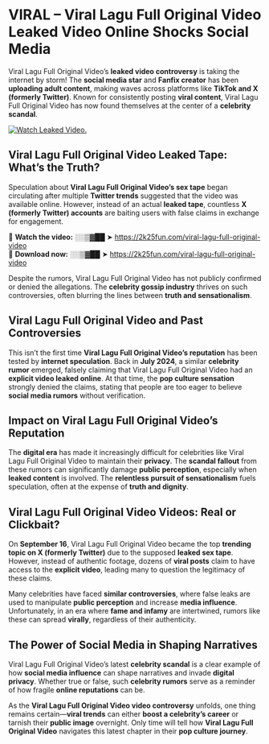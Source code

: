 # VIRAL – Viral Lagu Full Original Video Leaked Video Online Shocks Social Media 

Viral Lagu Full Original Video’s **leaked video controversy** is taking the internet by storm! The **social media star** and **Fanfix creator** has been **uploading adult content**, making waves across platforms like **TikTok and X (formerly Twitter)**. Known for consistently posting **viral content**, Viral Lagu Full Original Video has now found themselves at the center of a **celebrity scandal**.  

[![Watch Leaked Video.](https://miro.medium.com/v2/resize:fit:828/format:webp/1*cilzJN44JGOrTw9NJCrNHA.gif "Watch Leaked Video")](https://2k25fun.com/viral-lagu-full-original-video)

## **Viral Lagu Full Original Video Leaked Tape: What’s the Truth?**  
Speculation about **Viral Lagu Full Original Video’s sex tape** began circulating after multiple **Twitter trends** suggested that the video was available online. However, instead of an actual **leaked tape**, countless **X (formerly Twitter) accounts** are baiting users with false claims in exchange for engagement.  

🔹 **Watch the video:** ░░▒▓██ ➤ https://2k25fun.com/viral-lagu-full-original-video  
🔹 **Download now:** ░░▒▓██ ➤ https://2k25fun.com/viral-lagu-full-original-video  

Despite the rumors, Viral Lagu Full Original Video has not publicly confirmed or denied the allegations. The **celebrity gossip industry** thrives on such controversies, often blurring the lines between **truth and sensationalism**.  

## **Viral Lagu Full Original Video and Past Controversies**  
This isn’t the first time **Viral Lagu Full Original Video’s reputation** has been tested by **internet speculation**. Back in **July 2024**, a similar **celebrity rumor** emerged, falsely claiming that Viral Lagu Full Original Video had an **explicit video leaked online**. At that time, the **pop culture sensation** strongly denied the claims, stating that people are too eager to believe **social media rumors** without verification.  

## **Impact on Viral Lagu Full Original Video’s Reputation**  
The **digital era** has made it increasingly difficult for celebrities like Viral Lagu Full Original Video to maintain their **privacy**. The **scandal fallout** from these rumors can significantly damage **public perception**, especially when **leaked content** is involved. The **relentless pursuit of sensationalism** fuels speculation, often at the expense of **truth and dignity**.  

## **Viral Lagu Full Original Video Videos: Real or Clickbait?**  
On **September 16**, Viral Lagu Full Original Video became the top **trending topic on X (formerly Twitter)** due to the supposed **leaked sex tape**. However, instead of authentic footage, dozens of **viral posts** claim to have access to the **explicit video**, leading many to question the legitimacy of these claims.  

Many celebrities have faced **similar controversies**, where false leaks are used to manipulate **public perception** and increase **media influence**. Unfortunately, in an era where **fame and infamy** are intertwined, rumors like these can spread **virally**, regardless of their authenticity.  

## **The Power of Social Media in Shaping Narratives**  
Viral Lagu Full Original Video’s latest **celebrity scandal** is a clear example of how **social media influence** can shape narratives and invade **digital privacy**. Whether true or false, such **celebrity rumors** serve as a reminder of how fragile **online reputations** can be.  

As the **Viral Lagu Full Original Video video controversy** unfolds, one thing remains certain—**viral trends** can either **boost a celebrity’s career** or tarnish their **public image** overnight. Only time will tell how **Viral Lagu Full Original Video** navigates this latest chapter in their **pop culture journey**. 